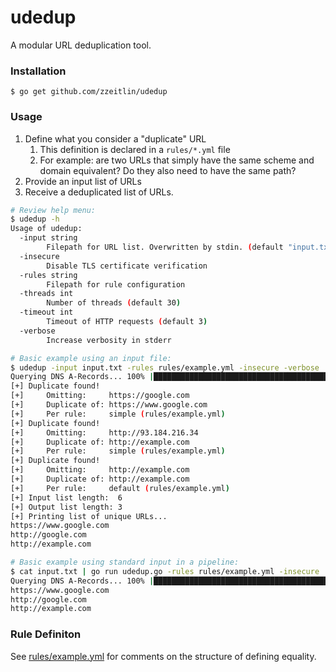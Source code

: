 # udedup
A modular URL deduplication tool.

### Installation
```
$ go get github.com/zzeitlin/udedup
```

### Usage
1. Define what you consider a "duplicate" URL
    1. This definition is declared in a `rules/*.yml` file
    1. For example: are two URLs that simply have the same scheme and domain equivalent? Do they also need to have the same path?
1. Provide an input list of URLs
1. Receive a deduplicated list of URLs.

```bash
# Review help menu:
$ udedup -h
Usage of udedup:
  -input string
    	Filepath for URL list. Overwritten by stdin. (default "input.txt")
  -insecure
    	Disable TLS certificate verification
  -rules string
    	Filepath for rule configuration
  -threads int
    	Number of threads (default 30)
  -timeout int
    	Timeout of HTTP requests (default 3)
  -verbose
    	Increase verbosity in stderr

# Basic example using an input file:
$ udedup -input input.txt -rules rules/example.yml -insecure -verbose
Querying DNS A-Records... 100% |████████████████████████████████████████| (6/6)
[+] Duplicate found!
[+]     Omitting:     https://google.com
[+]     Duplicate of: https://www.google.com
[+]     Per rule:     simple (rules/example.yml)
[+] Duplicate found!
[+]     Omitting:     http://93.184.216.34
[+]     Duplicate of: http://example.com
[+]     Per rule:     simple (rules/example.yml)
[+] Duplicate found!
[+]     Omitting:     http://example.com
[+]     Duplicate of: http://example.com
[+]     Per rule:     default (rules/example.yml)
[+] Input list length:  6
[+] Output list length: 3
[+] Printing list of unique URLs...
https://www.google.com
http://google.com
http://example.com

# Basic example using standard input in a pipeline:
$ cat input.txt | go run udedup.go -rules rules/example.yml -insecure
Querying DNS A-Records... 100% |████████████████████████████████████████| (6/6)
https://www.google.com
http://google.com
http://example.com
```

### Rule Definiton
See [rules/example.yml](rules/example.yml) for comments on the structure of defining equality.
